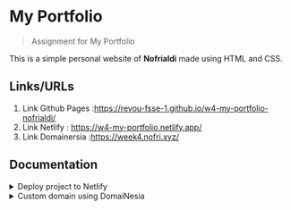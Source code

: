 # My Portfolio

> Assignment for My Portfolio

This is a simple personal website of **Nofrialdi** made using HTML and CSS.

## Links/URLs

1. Link Github Pages :<https://revou-fsse-1.github.io/w4-my-portfolio-nofrialdi/>
2. Link Netlify : <https://w4-my-portfolio.netlify.app/>
3. Link Domainersia :<https://week4.nofri.xyz/>

## Documentation

<details>
  <summary>Deploy project to Netlify</summary>

<main class="content">
  
1. Open netlify.com in your browser
   ![netlify](images/netlify.jpg)

2. Register Netlify
   ![regist](images/regist.jpg)

3. Sign in to GitHub to continue to Netlify Auth
   ![sign-github](images/auth-github.jpg)

4. Add site
   ![add-site](images/add-site.jpg)

5. Import an existing project from a Git repository
   ![import-site](images/add-site.jpg)

6. Connect to Git provider
   ![connect](images/connect.jpg)

7. Pick a repository from GitHub
   ![pick-repository](images/pick-repository.jpg)

8. Deploy site
   ![deploy](images/deploy.jpg)

9. Domain setting
   ![domain-setting](images/domain-setting.jpg)

10. Edit site name
    ![edit-site-name](images/edit-site-name.jpg)

11. Change site name
    ![change-site-name](images/change-site-name.jpg)

12. Go to site
![go-to-site](images/go-site.jpg)
</main>

</details>

<details>
  <summary>Custom domain using DomaiNesia</summary>

<main class="content">
  
1. Open Domainesia.com
   ![domainesia](images/domainesia.jpg)

2. Sign in
   ![sign-domainesia](images/sign-in-domainesia.jpg)

3. Dashboard Domainesia
   ![dashboard-domanesia](images/dashboard-domainesia.jpg)

4. Domain page
   ![domain-page](images/domain-page.jpg)

5. Managing Domain
   ![managing-domain](images/managing-domain.jpg)

6. DNS Management
   ![dns-management](images/dns-management.jpg)

7. Add custom domain (Netlify)
   ![add-cusmtom-domain](images/add-custom-domain.jpg)

8. Input custom domain/subdomain
   ![input-cusmtom-domain](images/input-custom-domain.jpg)
   ![save-cusmtom-domain](images/save-custom-domain.jpg)

9. DNS configurasi
   ![dns-configurasi](images/awaiting-dns.jpg)
   ![copy-nameserver](images/copy-nameserver.jpg)
   ![paste-nameserver](images/paste-nameserver.jpg)

10. Go to custom site
    ![go-site](images/go-to-custom-site.jpg)

</main>

</details>

</details>

<!-- <details>
  <summary>Custom domain using Cloudflare</summary>

<main class="content">

1. Open Cloudflare.com
   ![cloudflare](images/cloudflare.jpg)

2. Login Cloudflare
   ![login-cloudflare](images/login-cloudflare.jpg)

3. Add Site
   ![Add-site](images/add-site-cloudflare.jpg)

4. Input site
   ![input-site](images/input-site.jpg)
   ![add-site1](<images/add-site(step-1).jpg>)

5. Copy nameserver
   ![copy-nameserver](images/copy-nameserver-cloudflare.jpg)
   ![paste-nameserver](images/paste-nameserver-cloudflare.jpg)

</main>

</details> -->
